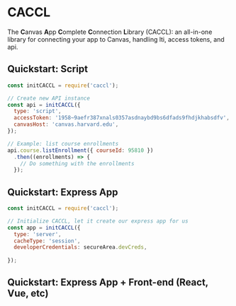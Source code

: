 # CACCL
The **C**anvas **A**pp **C**omplete **C**onnection **L**ibrary (CACCL): an all-in-one library for connecting your app to Canvas, handling lti, access tokens, and api.

## Quickstart: Script

```js
const initCACCL = require('caccl');

// Create new API instance
const api = initCACCL({
  type: 'script',
  accessToken: '1958~9aefr387xnals0357asdnaybd9bs6dfads9fhdjkhabsdfv',
  canvasHost: 'canvas.harvard.edu',
});

// Example: list course enrollments
api.course.listEnrollment({ courseId: 95810 })
  .then((enrollments) => {
    // Do something with the enrollments
  });
```

## Quickstart: Express App

```js
const initCACCL = require('caccl');

// Initialize CACCL, let it create our express app for us
const app = initCACCL({
  type: 'server',
  cacheType: 'session',
  developerCredentials: secureArea.devCreds,
  
});
```

## Quickstart: Express App + Front-end (React, Vue, etc)
